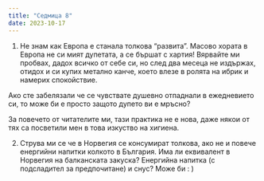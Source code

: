 ```yaml
---
title: "Седмица 8"
date: 2023-10-17
---
```

1. Не знам как Европа е станала толкова “развита”. 
Масово хората в Европа не си мият дупетата, а се бършат с хартия!
Вярвайте ми пробвах, дадох всичко от себе си, но след два месеца не издържах, отидох и си купих метално канче, което влезе в ролята на ибрик и намерих спокойствие.

Ако сте забелязали че се чувствате душевно отпаднали в ежедневието си, то може би е просто защото дупето ви е мръсно?

За повечето от читателите ми, тази практика не е нова, даже някои от тях са посветили мен в това изкуство на хигиена. 

2. Струва ми се че в Норвегия се консумират толкова, ако не и повече енергийни напитки колкото в България. 
Има ли еквивалент в Норвегия на балканската закуска? Енергийна напитка (с подсладител за предпочитане) и снус?
Може би : )
